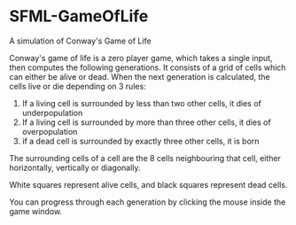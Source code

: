 # SFML-GameOfLife
A simulation of Conway's Game of Life

Conway's game of life is a zero player game, which takes a single input, then computes the following generations. It consists of a grid of cells which can either be alive or dead. When the next generation is calculated, the cells live or die depending on 3 rules:

1. If a living cell is surrounded by less than two other cells, it dies of underpopulation
2. If a living cell is surrounded by more than three other cells, it dies of overpopulation
3. if a dead cell is surrounded by exactly three other cells, it is born

The surrounding cells of a cell are the 8 cells neighbouring that cell, either horizontally, vertically or diagonally.

White squares represent alive cells, and black squares represent dead cells.

You can progress through each generation by clicking the mouse inside the game window.
